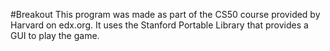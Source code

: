 #Breakout
This program was made as part of the CS50 course provided by Harvard on edx.org. It uses the Stanford Portable Library that provides a GUI to play the game.
